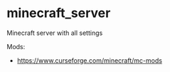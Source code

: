 # minecraft_server
Minecraft server with all settings


Mods:
 - https://www.curseforge.com/minecraft/mc-mods

